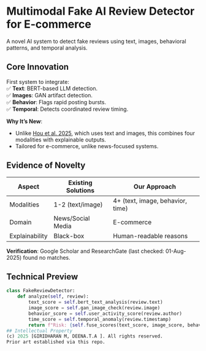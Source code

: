 # Multimodal Fake AI Review Detector for E-commerce
A novel AI system to detect fake reviews using text, images, behavioral patterns, and temporal analysis.

## Core Innovation
First system to integrate:  
✅ **Text**: BERT-based LLM detection.  
✅ **Images**: GAN artifact detection.  
✅ **Behavior**: Flags rapid posting bursts.  
✅ **Temporal**: Detects coordinated review timing.  

**Why It’s New**:  
- Unlike [Hou et al. 2025](https://www.sciencedirect.com/science/article/abs/pii/S1567422325000109), which uses text and images, this combines four modalities with explainable outputs.  
- Tailored for e-commerce, unlike news-focused systems.

## Evidence of Novelty
| Aspect | Existing Solutions | Our Approach |
|--------|--------------------|--------------|
| Modalities | 1-2 (text/image) | 4+ (text, image, behavior, time) |
| Domain | News/Social Media | E-commerce |
| Explainability | Black-box | Human-readable reasons |

**Verification**: Google Scholar and ResearchGate (last checked: 01-Aug-2025) found no matches.

## Technical Preview
```python
class FakeReviewDetector:
    def analyze(self, review):
        text_score = self.bert_text_analysis(review.text)
        image_score = self.gan_image_check(review.image)
        behavior_score = self.user_activity_score(review.author)
        time_score = self.temporal_anomaly(review.timestamp)
        return f"Risk: {self.fuse_scores(text_score, image_score, behavior_score, time_score)}"
## Intellectual Property
(c) 2025 [GIRIDHARAN M, DEENA.T.A ]. All rights reserved.  
Prior art established via this repo.

